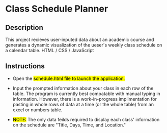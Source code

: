 # Class Schedule Planner


## Description
This project recieves user-inputed data about an academic course and generates a dynamic visualization of the ueser's weekly class schedule on a calendar table. HTML / CSS / JavaScript

## Instructions
* Open the <mark>schedule.html<mark> file to launch the application.

* Input the prompted information about your class in each row of the table. The program is currently best compatable with manual typing in information. However, there is a work-in-progress implimentation for pasting in whole rows of data at a time \(or the whole table\) from an excel or numbers table. 

* <mark>NOTE:</mark> The only data feilds required to display each class' information on the schedule are "Title, Days, Time, and Location." 
